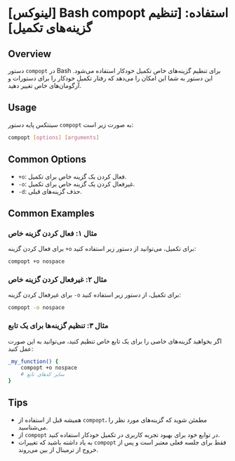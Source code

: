 # [لینوکس] Bash compopt استفاده: [تنظیم گزینه‌های تکمیل]

## Overview
دستور `compopt` در Bash برای تنظیم گزینه‌های خاص تکمیل خودکار استفاده می‌شود. این دستور به شما این امکان را می‌دهد که رفتار تکمیل خودکار را برای دستورات و آرگومان‌های خاص تغییر دهید.

## Usage
سینتکس پایه دستور `compopt` به صورت زیر است:

```bash
compopt [options] [arguments]
```

## Common Options
- `+o`: فعال کردن یک گزینه خاص برای تکمیل.
- `-o`: غیرفعال کردن یک گزینه خاص برای تکمیل.
- `-d`: حذف گزینه‌های قبلی.

## Common Examples

### مثال ۱: فعال کردن گزینه خاص
برای فعال کردن گزینه `+o` برای تکمیل، می‌توانید از دستور زیر استفاده کنید:

```bash
compopt +o nospace
```

### مثال ۲: غیرفعال کردن گزینه خاص
برای غیرفعال کردن گزینه `-o` برای تکمیل، از دستور زیر استفاده کنید:

```bash
compopt -o nospace
```

### مثال ۳: تنظیم گزینه‌ها برای یک تابع
اگر بخواهید گزینه‌های خاصی را برای یک تابع خاص تنظیم کنید، می‌توانید به این صورت عمل کنید:

```bash
_my_function() {
    compopt +o nospace
    # سایر کدهای تابع
}
```

## Tips
- همیشه قبل از استفاده از `compopt`، مطمئن شوید که گزینه‌های مورد نظر را می‌شناسید.
- از `compopt` در توابع خود برای بهبود تجربه کاربری در تکمیل خودکار استفاده کنید.
- به یاد داشته باشید که تغییرات `compopt` فقط برای جلسه فعلی معتبر است و پس از خروج از ترمینال از بین می‌روند.